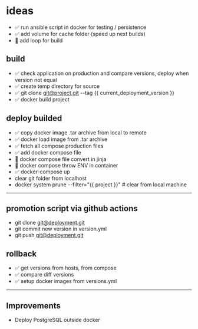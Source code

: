 # ideas
- ✅ run ansible script in docker for testing / persistence
- ✅ add volume for cache folder (speed up next builds)
- 🤗 add loop for build

## build
- ✅ check application on production and compare versions, deploy when version not equal
- ✅ create temp directory for source
- ✅ git clone git@project.git --tag {{ current_deployment_version }}
- ✅ docker build project

## deploy builded
- ✅ copy docker image .tar archive from local to remote
- ✅ docker load image from .tar archive
- ✅ fetch all compose production files
- ✅ add docker compose file
- 🤗 docker compose file convert in jinja
- 🤗 docker compose throw ENV in container
- ✅ docker-compose up
- clear git folder from localhost
- docker system prune --filter="{{ project }}" # clear from local machine

---
## promotion script via github actions
- git clone git@deployment.git
- git commit new version in version.yml
- git push git@deployment.git

## rollback
- ✅ get versions from hosts, from compose
- ✅ compare diff versions
- ✅ setup docker images from versions.yml

---
## Improvements
-  Deploy PostgreSQL outside docker